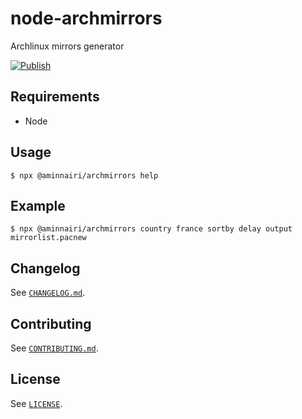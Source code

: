 # node-archmirrors

Archlinux mirrors generator

[![Publish](https://github.com/aminnairi/node-archmirrors/actions/workflows/publish.yaml/badge.svg?branch=latest)](https://github.com/aminnairi/node-archmirrors/actions/workflows/publish.yaml)

## Requirements

- Node

## Usage

```console
$ npx @aminnairi/archmirrors help
```

## Example

```console
$ npx @aminnairi/archmirrors country france sortby delay output mirrorlist.pacnew
```

## Changelog

See [`CHANGELOG.md`](./CHANGELOG.md).

## Contributing

See [`CONTRIBUTING.md`](./CONTRIBUTING.md).

## License

See [`LICENSE`](./LICENSE).
